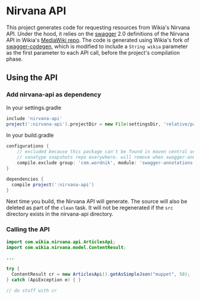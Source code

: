 # Nirvana API
This project generates code for requesting resources from Wikia's Nirvana API. Under the hood, it relies on the [swagger](http://swagger.io/) 2.0 definitions of the Nirvana API in Wikia's [MediaWiki repo](https://github.com/Wikia/app/blob/swagger2/includes/wikia/api/swagger/nirvana.json). The code is generated using Wikia's fork of [swagger-codegen](https://github.com/Wikia/swagger-codegen/tree/develop_2.0), which is modified to include a `String wikia` parameter as the first parameter to each API call, before the project's compilation phase.

## Using the API
### Add nirvana-api as dependency
In your settings.gradle
```groovy
include 'nirvana-api'
project(':nirvana-api').projectDir = new File(settingsDir, 'relative/path/to/nirvana-api')
```
In your build.gradle
```groovy
configurations {
    // excluded because this package can't be found in maven central or jcenter, so this seems better than adding the 
    // sonatype snapshots repo everywhere. will remove when swagger-annotations makes it to central
    compile.exclude group: 'com.wordnik', module: 'swagger-annotations'
}

dependencies {
  compile project(':nirvana-api')
}
```
Next time you build, the Nirvana API will generate. The source will also be deleted as part of the `clean` task. It will not be regenerated if the `src` directory exists in the nirvana-api directory.
### Calling the API
```java
import com.wikia.nirvana.api.ArticlesApi;
import com.wikia.nirvana.model.ContentResult;

...

try {
  ContentResult cr = new ArticlesApi().getAsSimpleJson("muppet", 50);
} catch (ApiException e) { }

// do stuff with cr
```
